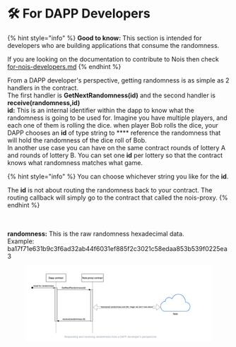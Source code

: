 # 🛠 For DAPP Developers

{% hint style="info" %}
**Good to know:** This section is intended for developers who are building applications that consume the randomness.

If you are looking on the documentation to contribute to Nois then check [for-nois-developers.md](../for-nois-developers.md "mention")
{% endhint %}

From a DAPP developer's perspective, getting randomness is as simple as 2 handlers in the contract.\
The first handler is **GetNextRandomness(id)** and the second handler is **receive(randomness,id)**\
**id:** This is an internal identifier within the dapp to know what the randomness is going to be used for. Imagine you have multiple players, and each one of them is rolling the dice. when player Bob rolls the dice, your DAPP chooses an **id** of type string to \*\*\*\* reference the randomness that will hold the randomness of the dice roll of Bob.\
In another use case you can have on the same contract rounds of lottery A and rounds of lottery B. You can set one **id** per lottery so that the contract knows what randomness matches what game.

{% hint style="info" %}
You can choose whichever string you like for the **id**.

The **id** is not about routing the randomness back to your contract. The routing callback will simply go to the contract that called the nois-proxy.
{% endhint %}

\
\
**randomness:** This is the raw randomness hexadecimal data.\
Example: ba17f71e631b9c3f6ad32ab44f6031ef885f2c3021c58edaa853b539f0225ea3

<figure><img src="../../.gitbook/assets/Screenshot 2022-09-11 at 00.06.24 (1).png" alt=""><figcaption></figcaption></figure>
